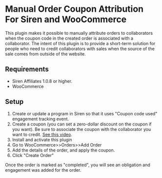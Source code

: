 # Manual Order Coupon Attribution For Siren and WooCommerce

This plugin makes it possible to manually attribute orders to collaborators when the coupon code in the created order is associated with a collaborator. The intent of this plugin is to provide a short-term solution for people who need to credit collaborators with sales when the source of the sale comes from outside of the website.

## Requirements

* Siren Affiliates 1.0.8 or higher.
* WooCommerce

## Setup

1. Create or update a program in Siren so that it uses "Coupon code used" engagement tracking event.
2. Create a coupon (you can set a zero-dollar discount on the coupon if you want). Be sure to associate the coupon with the collaborator you want to credit. [See this video](https://www.sirenaffiliates.com/documentation/getting-started/create-affiliate-coupons-for-woocommerce-using-siren/).
3. Install and activate this plugin
4. Go to WooCommerce>>Orders>>Add Order
5. Add the details of the order, and apply the coupon.
6. Click "Create Order"

Once the order is marked as "completed", you will see an obligation and engagement was added for the order.
